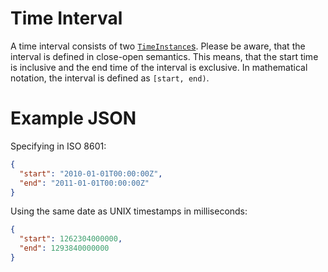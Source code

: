 # Time Interval

A time interval consists of two [`TimeInstance`s](./timeinstance.md).
Please be aware, that the interval is defined in close-open semantics.
This means, that the start time is inclusive and the end time of the interval is exclusive.
In mathematical notation, the interval is defined as `[start, end)`.

# Example JSON

Specifying in ISO 8601:

```json
{
  "start": "2010-01-01T00:00:00Z",
  "end": "2011-01-01T00:00:00Z"
}
```

Using the same date as UNIX timestamps in milliseconds:

```json
{
  "start": 1262304000000,
  "end": 1293840000000
}
```
